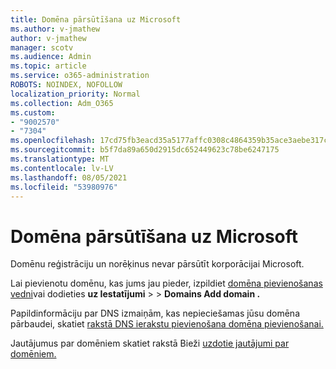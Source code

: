 ```yaml
---
title: Domēna pārsūtīšana uz Microsoft
ms.author: v-jmathew
author: v-jmathew
manager: scotv
ms.audience: Admin
ms.topic: article
ms.service: o365-administration
ROBOTS: NOINDEX, NOFOLLOW
localization_priority: Normal
ms.collection: Adm_O365
ms.custom:
- "9002570"
- "7304"
ms.openlocfilehash: 17cd75fb3eacd35a5177affc0308c4864359b35ace3aebe317c0c126092b6bba
ms.sourcegitcommit: b5f7da89a650d2915dc652449623c78be6247175
ms.translationtype: MT
ms.contentlocale: lv-LV
ms.lasthandoff: 08/05/2021
ms.locfileid: "53980976"
---
```

# <a name="transfer-a-domain-to-microsoft"></a>Domēna pārsūtīšana uz Microsoft

Domēnu reģistrāciju un norēķinus nevar pārsūtīt korporācijai Microsoft.

Lai pievienotu domēnu, kas jums jau pieder, izpildiet [domēna pievienošanas vedni](https://admin.microsoft.com/Adminportal/Domains/Wizard)vai dodieties **uz Iestatījumi**  >    >  **Domains Add domain .**

Papildinformāciju par DNS izmaiņām, kas nepieciešamas jūsu domēna pārbaudei, skatiet [rakstā DNS ierakstu pievienošana domēna pievienošanai.](https://docs.microsoft.com/microsoft-365/admin/get-help-with-domains/create-dns-records-at-any-dns-hosting-provider)

Jautājumus par domēniem skatiet rakstā Bieži [uzdotie jautājumi par domēniem.](https://docs.microsoft.com/microsoft-365/admin/setup/domains-faq)
